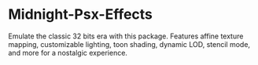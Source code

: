 # Midnight-Psx-Effects
 Emulate the classic 32 bits era with this package. Features affine texture mapping, customizable lighting, toon shading, dynamic LOD, stencil mode, and more for a nostalgic experience.
